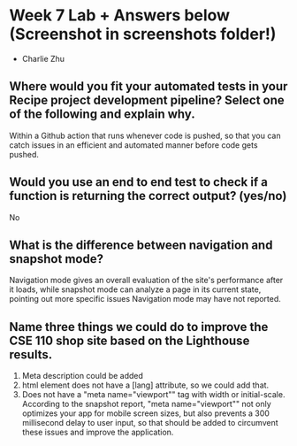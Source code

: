 # Week 7 Lab + Answers below (Screenshot in screenshots folder!)
- Charlie Zhu
## Where would you fit your automated tests in your Recipe project development pipeline? Select one of the following and explain why.  

Within a Github action that runs whenever code is pushed, so that you can catch issues in an efficient and automated manner before code gets pushed.

##  Would you use an end to end test to check if a function is returning the correct output? (yes/no)

No

## What is the difference between navigation and snapshot mode?

Navigation mode gives an overall evaluation of the site's performance after it loads, while snapshot mode can analyze a page in its current state, pointing out more specific issues Navigation mode may have not reported.

## Name three things we could do to improve the CSE 110 shop site based on the Lighthouse results.

1. Meta description could be added
2. html element does not have a [lang] attribute, so we could add that.
3. Does not have a "meta name="viewport"" tag with width or initial-scale. According to the snapshot report, "meta name="viewport"" not only optimizes your app for mobile screen sizes, but also prevents a 300 millisecond delay to user input, so that should be added to circumvent these issues and improve the application.




